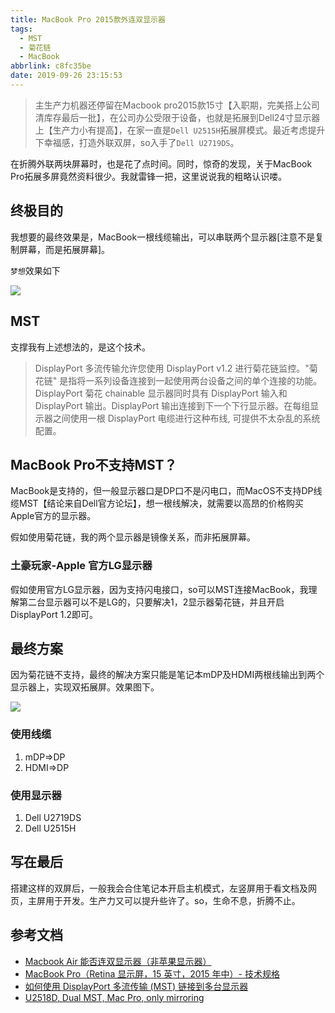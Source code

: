 ```yaml
---
title: MacBook Pro 2015款外连双显示器
tags:
  - MST
  - 菊花链
  - MacBook
abbrlink: c8fc35be
date: 2019-09-26 23:15:53
---
```

> 主生产力机器还停留在Macbook pro2015款15寸【入职期，完美搭上公司清库存最后一批】，在公司办公受限于设备，也就是拓展到Dell24寸显示器上【生产力小有提高】，在家一直是`Dell U2515H`拓展屏模式。最近考虑提升下幸福感，打造外联双屏，so入手了`Dell U2719DS`。


在折腾外联两块屏幕时，也是花了点时间。同时，惊奇的发现，关于MacBook Pro拓展多屏竟然资料很少。我就雷锋一把，这里说说我的粗略认识喽。

## 终极目的
我想要的最终效果是，MacBook一根线缆输出，可以串联两个显示器[注意不是复制屏幕，而是拓展屏幕]。

`梦想`效果如下

![](http://static.1991421.cn/2019-09-26-142455.jpg)

## MST

支撑我有上述想法的，是这个技术。

> DisplayPort 多流传输允许您使用 DisplayPort v1.2 进行菊花链监控。"菊花链" 是指将一系列设备连接到一起使用两台设备之间的单个连接的功能。DisplayPort 菊花 chainable 显示器同时具有 DisplayPort 输入和 DisplayPort 输出。DisplayPort 输出连接到下一个下行显示器。在每组显示器之间使用一根 DisplayPort 电缆进行这种布线, 可提供不太杂乱的系统配置。


## MacBook Pro不支持MST？
MacBook是支持的，但一般显示器口是DP口不是闪电口，而MacOS不支持DP线缆MST【结论来自Dell官方论坛】，想一根线解决，就需要以高昂的价格购买Apple官方的显示器。

假如使用菊花链，我的两个显示器是镜像关系，而非拓展屏幕。

### 土豪玩家-Apple 官方LG显示器
假如使用官方LG显示器，因为支持闪电接口，so可以MST连接MacBook，我理解第二台显示器可以不是LG的，只要解决1，2显示器菊花链，并且开启DisplayPort 1.2即可。

## 最终方案
因为菊花链不支持，最终的解决方案只能是笔记本mDP及HDMI两根线输出到两个显示器上，实现双拓展屏。效果图下。

![](http://static.1991421.cn/2019-09-26-145109.jpg)

### 使用线缆

1. mDP=>DP
2. HDMI=>DP

### 使用显示器
1. Dell U2719DS
2. Dell U2515H

## 写在最后
搭建这样的双屏后，一般我会合住笔记本开启主机模式，左竖屏用于看文档及网页，主屏用于开发。生产力又可以提升些许了。so，生命不息，折腾不止。

## 参考文档
- [Macbook Air 能否连双显示器（非苹果显示器）](https://www.zhihu.com/question/22600143)
- [MacBook Pro（Retina 显示屏，15 英寸，2015 年中）- 技术规格](https://support.apple.com/kb/SP719?locale=zh_CN&viewlocale=zh_CN)
- [如何使用 DisplayPort 多流传输 (MST) 链接到多台显示器](https://www.dell.com/support/article/hk/zh/hkdhs1/sln293813/%E5%A6%82%E4%BD%95%E4%BD%BF%E7%94%A8-displayport-%E5%A4%9A%E6%B5%81%E4%BC%A0%E8%BE%93-mst-%E9%93%BE%E6%8E%A5%E5%88%B0%E5%A4%9A%E5%8F%B0%E6%98%BE%E7%A4%BA%E5%99%A8?lang=zh)
- [U2518D, Dual MST, Mac Pro, only mirroring](https://www.dell.com/community/Monitors/U2518D-Dual-MST-Mac-Pro-only-mirroring/td-p/7278423)